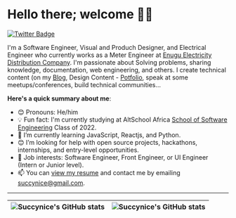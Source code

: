 # Hello there; welcome 👋🏾

[![Twitter Badge](https://img.shields.io/badge/-@succynice-1ca0f1?style=for-the-badge&logo=twitter&logoColor=white&link=https://twitter.com/succynice)](https://twitter.com/succynice)

I'm a Software Engineer, Visual and Produch Designer, and Electrical Engineer who currently works as a Meter Engineer at [Enugu Electricity Distribution Company](https://www.enugudisco.com/). I'm passionate about Solving problems, sharing knowledge, documentation, web engineering, and others. I create technical content  (on my [Blog](https://medium.com/@succynice), Design Content - [Potfolio](https://pages.disha.ng/build/edit), speak at some meetups/conferences, build technical communities...

**Here's a quick summary about me**:

- 😊 Pronouns: He/him
- 💡 Fun fact: I'm currently studying at AltSchool Africa [School of Software Engineering](https://altschoolafrica.com/schools/engineering) Class of 2022.
- 🌱 I’m currently learning JavaScript, Reactjs, and Python.
- 😊 I’m looking for help with open source projects, hackathons, internships, and entry-level opportunities.
- 💼 Job interests: Software Engineer, Front Engineer, or UI Engineer (Intern or Junior level).
- 📫 You can [view my resume](#) and contact me by emailing succynice@gmail.com.

---

| <img align="center" src="https://github-readme-stats.vercel.app/api?username=succynice&show_icons=true&include_all_commits=true&hide_border=true" alt="Succynice's GitHub stats" /> | <img align="center" src="https://github-readme-stats.vercel.app/api/top-langs/?username=succynice&langs_count=8&layout=compact&hide_border=true" alt="Succynice's GitHub stats" /> |
| ------------- | ------------- |
